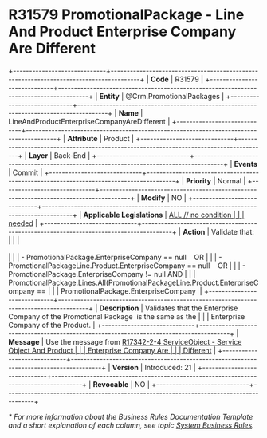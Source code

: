 ﻿---
erp.type: business-rule
erp.entity: Crm.PromotionalPackages
---

# R31579 PromotionalPackage - Line And Product Enterprise Company Are Different
+-----------------------------+---------------------------------------------------------------------------------------+
| **Code**                    | R31579                                                                                |
+-----------------------------+---------------------------------------------------------------------------------------+
| **Entity**                  | @Crm.PromotionalPackages                                                              |
+-----------------------------+---------------------------------------------------------------------------------------+
| **Name**                    | LineAndProductEnterpriseCompanyAreDifferent                                           |
+-----------------------------+---------------------------------------------------------------------------------------+
| **Attribute**               | Product                                                                               |
+-----------------------------+---------------------------------------------------------------------------------------+
| **Layer**                   | Back-End                                                                              |
+-----------------------------+---------------------------------------------------------------------------------------+
| **Events**                  | Commit                                                                                |
+-----------------------------+---------------------------------------------------------------------------------------+
| **Priority**                | Normal                                                                                |
+-----------------------------+---------------------------------------------------------------------------------------+
| **Modify**                  | NO                                                                                    |
+-----------------------------+---------------------------------------------------------------------------------------+
| **Applicable Legislations** | [ALL // no condition                                                                  |
|                             | needed](xref:applicable-legislations)                                                 |
+-----------------------------+---------------------------------------------------------------------------------------+
| **Action**                  | Validate that:                                                                        |
|                             | <br/><br/>                                                                            |
|                             | -   PromotionalPackage.EnterpriseCompany == null    OR                                |
|                             | -   PromotionalPackageLine.Product.EnterpriseCompany == null    OR                    |
|                             | -   PromotionalPackage.EnterpriseCompany != null AND                                  |
|                             |     PromotionalPackage.Lines.All(PromotionalPackageLine.Product.EnterpriseCompany ==  |
|                             |     PromotionalPackage.EnterpriseCompany                                              |
+-----------------------------+---------------------------------------------------------------------------------------+
| **Description**             | Validates that the Enterprise Company of the Promotional Package  is the same as the  |
|                             | Enterprise Company оf the Product.                                                    |
+-----------------------------+---------------------------------------------------------------------------------------+
| **Message**                 | Use the message from [R17342-2-4 ServiceObject - Service Object And Product           |
|                             | Enterprise Company Are                                                                |
|                             | Different](R17342-2-4.md) |
+-----------------------------+---------------------------------------------------------------------------------------+
| **Version**                 | Introduced: 21                                                                        |
+-----------------------------+---------------------------------------------------------------------------------------+
| **Revocable**               | NO                                                                                    |
+-----------------------------+---------------------------------------------------------------------------------------+

*\* For more information about the Business Rules Documentation Template and a short explanation of each column, see
topic [System Business Rules](../templates/template-description-system-business-rules.md).*

